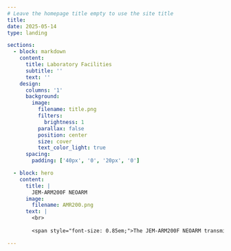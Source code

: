 ```yaml
---
# Leave the homepage title empty to use the site title
title:
date: 2025-05-14
type: landing

sections:
  - block: markdown
    content:
      title: Laboratory Facilities
      subtitle: ''
      text: ''
    design:
      columns: '1'
      background:
        image: 
          filename: title.png
          filters:
            brightness: 1
          parallax: false
          position: center
          size: cover
          text_color_light: true
      spacing:
        padding: ['40px', '0', '20px', '0']

  - block: hero
    content:
      title: |
        JEM-ARM200F NEOARM
      image:
        filename: AMR200.png
      text: |
        <br>
        
        <span style="font-size: 0.85em;">The JEM-ARM200F NEOARM transmission electron microscope, equipped with a condenser lens aberration corrector, features a cold field emission electron gun, the advanced ASCOR higher-order aberration corrector, and the automated aberration correction software JEOL COSMO. Together with the newly developed ABF detector system, it enables more convenient observation of high-resolution images of light-element-containing samples, achieving atomic-scale resolution for imaging and analysis.</span>

---
```

